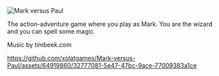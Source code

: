 ![Mark versus Paul](https://github.com/xolatgames/Mark-versus-Paul/assets/64919860/8527ed9b-af4e-4df0-beec-9b8bcb9ed9c1)

The action-adventure game where you play as Mark. You are the wizard and you can spell some magic.

Music by timbeek.com

https://github.com/xolatgames/Mark-versus-Paul/assets/64919860/32777081-5e47-47bc-9ace-77009383a1ce
